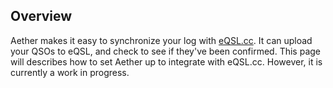 ## Overview

Aether makes it easy to synchronize your log with [eQSL.cc](http://www.eqsl.cc/). It can upload your QSOs to eQSL, and check to see if they've been confirmed. This page will describes how to set Aether up to integrate with eQSL.cc. However, it is currently a work in progress.
